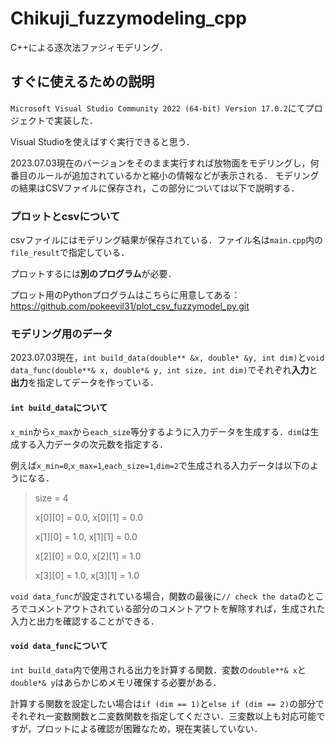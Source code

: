 # Chikuji_fuzzymodeling_cpp
C++による逐次法ファジィモデリング．

## すぐに使えるための説明

`Microsoft Visual Studio Community 2022 (64-bit) Version 17.0.2`にてプロジェクトで実装した．

Visual Studioを使えばすぐ実行できると思う．

2023.07.03現在のバージョンをそのまま実行すれば放物面をモデリングし，何番目のルールが追加されているかと縮小の情報などが表示される．
モデリングの結果はCSVファイルに保存され，この部分については以下で説明する．

### プロットとcsvについて
csvファイルにはモデリング結果が保存されている．ファイル名は`main.cpp`内の`file_result`で指定している．

プロットするには**別のプログラム**が必要．

プロット用のPythonプログラムはこちらに用意してある：
https://github.com/pokeevil31/plot_csv_fuzzymodel_py.git

### モデリング用のデータ
2023.07.03現在，`int build_data(double** &x, double* &y, int dim)`と`void data_func(double**& x, double*& y, int size, int dim)`でそれぞれ**入力**と**出力**を指定してデータを作っている．

#### `int build_data`について
`x_min`から`x_max`から`each_size`等分するように入力データを生成する．`dim`は生成する入力データの次元数を指定する．

例えば`x_min=0`,`x_max=1`,`each_size=1`,`dim=2`で生成される入力データは以下のようになる．

>size = 4
>
>x[0][0] = 0.0, x[0][1] = 0.0
>
>x[1][0] = 1.0, x[1][1] = 0.0
>
>x[2][0] = 0.0, x[2][1] = 1.0
>
>x[3][0] = 1.0, x[3][1] = 1.0

`void data_func`が設定されている場合，関数の最後に`// check the data`のところでコメントアウトされている部分のコメントアウトを解除すれば，生成された入力と出力を確認することができる．

#### `void data_func`について

`int build_data`内で使用される出力を計算する関数．変数の`double**& x`と`double*& y`はあらかじめメモリ確保する必要がある．

計算する関数を設定したい場合は`if (dim == 1)`と`else if (dim == 2)`の部分でそれぞれ一変数関数と二変数関数を指定してください．三変数以上も対応可能ですが，プロットによる確認が困難なため，現在実装していない．
